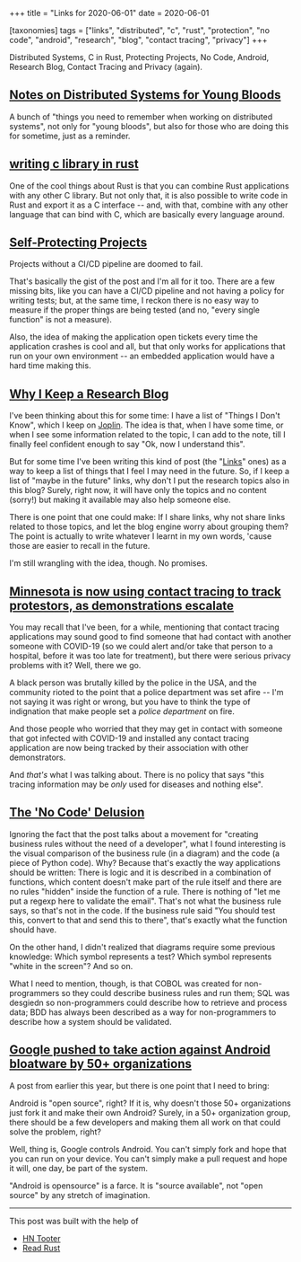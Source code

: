 +++
title = "Links for 2020-06-01"
date = 2020-06-01

[taxonomies]
tags = ["links", "distributed", "c", "rust", "protection", "no code",
"android", "research", "blog", "contact tracing", "privacy"]
+++

Distributed Systems, C in Rust, Protecting Projects, No Code, Android,
Research Blog, Contact Tracing and Privacy (again).

<!-- more -->

## [Notes on Distributed Systems for Young Bloods](https://www.somethingsimilar.com/2013/01/14/notes-on-distributed-systems-for-young-bloods/)

A bunch of "things you need to remember when working on distributed systems",
not only for "young bloods", but also for those who are doing this for
sometime, just as a reminder.

## [writing c library in rust](https://www.ultrasaurus.com/2020/01/writing-c-library-in-rust/)

One of the cool things about Rust is that you can combine Rust applications
with any other C library. But not only that, it is also possible to write code
in Rust and export it as a C interface -- and, with that, combine with any
other language that can bind with C, which are basically every language around.

## [Self-Protecting Projects](https://amihaiemil.com/2020/01/17/self-protecting-projects.html)

Projects without a CI/CD pipeline are doomed to fail.

That's basically the gist of the post and I'm all for it too. There are a few
missing bits, like you can have a CI/CD pipeline and not having a policy for
writing tests; but, at the same time, I reckon there is no easy way to measure
if the proper things are being tested (and no, "every single function" is not
a measure).

Also, the idea of making the application open tickets every time the
application crashes is cool and all, but that only works for applications that
run on your own environment -- an embedded application would have a hard time
making this.

## [Why I Keep a Research Blog](http://gregorygundersen.com/blog/2020/01/12/why-research-blog/)

I've been thinking about this for some time: I have a list of "Things I Don't
Know", which I keep on [Joplin](https://joplinapp.org/). The idea is that,
when I have some time, or when I see some information related to the topic, I
can add to the note, till I finally feel confident enough to say "Ok, now I
understand this".

But for some time I've been writing this kind of post (the
"[Links](https://blog.juliobiason.me/tags/links/)" ones) as a way to keep a
list of things that I feel I may need in the future. So, if I keep a list of
"maybe in the future" links, why don't I put the research topics also in this
blog? Surely, right now, it will have only the topics and no content (sorry!)
but making it available may also help someone else.

There is one point that one could make: If I share links, why not share links
related to those topics, and let the blog engine worry about grouping them?
The point is actually to write whatever I learnt in my own words, 'cause those
are easier to recall in the future.

I'm still wrangling with the idea, though. No promises.

## [Minnesota is now using contact tracing to track protestors, as demonstrations escalate](https://bgr.com/2020/05/30/minnesota-protest-contact-tracing-used-to-track-demonstrators/)

You may recall that I've been, for a while, mentioning that contact tracing
applications may sound good to find someone that had contact with another
someone with COVID-19 (so we could alert and/or take that person to a
hospital, before it was too late for treatment), but there were serious
privacy problems with it? Well, there we go.

A black person was brutally killed by the police in the USA, and the community
rioted to the point that a police department was set afire -- I'm not saying
it was right or wrong, but you have to think the type of indignation that make
people set a _police department_ on fire.

And those people who worried that they may get in contact with someone that
got infected with COVID-19 and installed any contact tracing application are
now being tracked by their association with other demonstrators.

And _that's_ what I was talking about. There is no policy that says "this
tracing information may be _only_ used for diseases and nothing else".

## [The 'No Code' Delusion](https://www.alexhudson.com/2020/01/13/the-no-code-delusion/)

Ignoring the fact that the post talks about a movement for "creating
business rules without the need of a developer", what I found interesting is
the visual comparison of the business rule (in a diagram) and the code (a
piece of Python code). Why? Because that's exactly the way applications should
be written: There is logic and it is described in a combination of functions,
which content doesn't make part of the rule itself and there are no rules
"hidden" inside the function of a rule. There is nothing of "let me put a
regexp here to validate the email". That's not what the business rule says, so
that's not in the code. If the business rule said "You should test this,
convert to that and send this to there", that's exactly what the function
should have.

On the other hand, I didn't realized that diagrams require some previous
knowledge: Which symbol represents a test? Which symbol represents "white in
the screen"? And so on.

What I need to mention, though, is that COBOL was created for non-programmers
so they could describe business rules and run them; SQL was desgiedn so
non-programmers could describe how to retrieve and process data; BDD has
always been described as a way for non-programmers to describe how a system
should be validated.

## [Google pushed to take action against Android bloatware by 50+ organizations](https://9to5google.com/2020/01/11/android-bloatware-privacy-open-letter/#adnrb=900000)

A post from earlier this year, but there is one point that I need to bring:

Android is "open source", right? If it is, why doesn't those 50+ organizations
just fork it and make their own Android? Surely, in a 50+ organization group,
there should be a few developers and making them all work on that could solve
the problem, right?

Well, thing is, Google controls Android. You can't simply fork and hope that
you can run on your device. You can't simply make a pull request and hope it
will, one day, be part of the system.

"Android is opensource" is a farce. It is "source available", not "open
source" by any stretch of imagination.

---

This post was built with the help of

* [HN Tooter](https://mastodon.social/@hntooter)
* [Read Rust](https://botsin.space/@readrust)
